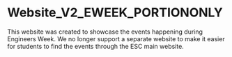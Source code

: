 # Website_V2_EWEEK_PORTIONONLY

This website was created to showcase the events happening during Engineers Week. We no longer support a separate website to make it easier for students to find the events through the ESC main website.
